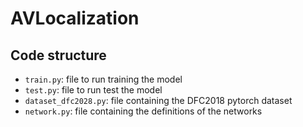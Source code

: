 # AVLocalization

## Code structure

* `train.py`: file to run training the model
* `test.py`: file to run test the model
* `dataset_dfc2028.py`: file containing the DFC2018 pytorch dataset
* `network.py`: file containing the definitions of the networks